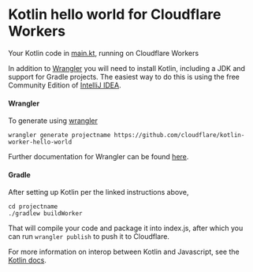 # Kotlin hello world for Cloudflare Workers

Your Kotlin code in [main.kt](https://github.com/cloudflare/kotlin-worker-hello-world/blob/master/src/main/kotlin/main.kt), running on Cloudflare Workers

In addition to [Wrangler](https://github.com/cloudflare/wrangler) you will need to install Kotlin, including a JDK and support for Gradle projects. The easiest way to do this is using the free Community Edition of [IntelliJ IDEA](https://kotlinlang.org/docs/tutorials/jvm-get-started.html).

#### Wrangler

To generate using [wrangler](https://github.com/cloudflare/wrangler)

```
wrangler generate projectname https://github.com/cloudflare/kotlin-worker-hello-world
```

Further documentation for Wrangler can be found [here](https://developers.cloudflare.com/workers/tooling/wrangler).

#### Gradle

After setting up Kotlin per the linked instructions above,

```
cd projectname
./gradlew buildWorker
```

That will compile your code and package it into index.js, after which you can run `wrangler publish` to push it to Cloudflare.

For more information on interop between Kotlin and Javascript, see the [Kotlin docs](https://kotlinlang.org/docs/reference/js-interop.html).